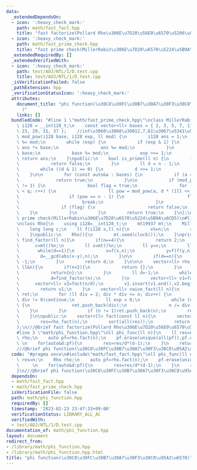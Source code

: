 ```yaml
---
data:
  _extendedDependsOn:
  - icon: ':heavy_check_mark:'
    path: math/fast_fact.hpp
    title: "fast factorize(Pollard Rho\u306E\u7D20\u56E0\u6570\u5206\u89E3)"
  - icon: ':heavy_check_mark:'
    path: math/fast_prime_check.hpp
    title: "fast prime check(MillerRabin\u306E\u7D20\u6570\u5224\u5B9A\u6CD5)"
  _extendedRequiredBy: []
  _extendedVerifiedWith:
  - icon: ':heavy_check_mark:'
    path: test/AOJ/NTL/1/D.test.cpp
    title: test/AOJ/NTL/1/D.test.cpp
  _isVerificationFailed: false
  _pathExtension: hpp
  _verificationStatusIcon: ':heavy_check_mark:'
  attributes:
    document_title: "phi function(\u30C8\u30FC\u30B7\u30A7\u30F3\u30C8\u95A2\u6570\
      )"
    links: []
  bundledCode: "#line 1 \"math/fast_prime_check.hpp\"\nclass MillerRabin {\n    using\
    \ i128 = __int128_t;\n    const vector<ll> bases = { 2, 3, 5, 7, 11, 13, 17, 19,\
    \ 23, 29, 31, 37 };    //int\u3060\u3068\u30012,7,61\u3067\u5341\u5206\n    i128\
    \ mod_pow(i128 base, i128 exp, ll mod) {\n        i128 ans = 1;\n        base\
    \ %= mod;\n        while (exp) {\n            if (exp & 1) {\n               \
    \ ans *= base;\n                ans %= mod;\n            }\n            base *=\
    \ base;\n            base %= mod;\n            exp >>= 1;\n        }\n       \
    \ return ans;\n    }\npublic:\n    bool is_prime(ll n) {\n        if (n < 2) {\n\
    \            return false;\n        }\n        ll d = n - 1;\n        ll q = 0;\n\
    \        while ((d & 1) == 0) {\n            d >>= 1;\n            q++;\n    \
    \    }\n\n        for (const auto&a : bases) {\n            if (a == n) {\n  \
    \              return true;\n            }\n\n            if (mod_pow(a, d, n)\
    \ != 1) {\n                bool flag = true;\n                for (ll r = 0; r\
    \ < q; r++) {\n                    ll pow = mod_pow(a, d * (1ll << r), n);\n \
    \                   if (pow == n - 1) {\n                        flag = false;\n\
    \                        break;\n                    }\n                }\n\n\
    \                if (flag) {\n                    return false;\n            \
    \    }\n            }\n        }\n        return true;\n    }\n};\n///@brief fast\
    \ prime check(MillerRabin\u306E\u7D20\u6570\u5224\u5B9A\u6CD5)\n#line 3 \"math/fast_fact.hpp\"\
    \nclass Rho{\n    using i128=__int128_t;\n    mt19937 mt;\n    MillerRabin mr;\n\
    \    long long c;\n    ll f(i128 x,ll n){\n        x%=n;\n        return (x*x%n+c)%n;\n\
    \    }\npublic:\n    Rho(){\n        mt.seed(clock());\n    }\nprivate:\n    ll\
    \ find_factor(ll n){\n        if(n==4){\n            return 2;\n        }\n  \
    \      c=mt()%n;\n        ll x=mt()%n;\n        ll y=x;\n        ll d=1;\n\n \
    \       while(d==1){\n            x=f(x,n);\n            y=f(f(y,n),n);\n    \
    \        d=__gcd(abs(x-y),n);\n        }\n\n        if(d==n){\n            return\
    \ -1;\n        }\n        return d;\n    }\n\n\n    vector<ll> rho_fact(const\
    \ ll&n){\n        if(n<2){\n            return {};\n        }\n        if(mr.is_prime(n)){\n\
    \            return{n};\n        }\n        ll d=-1;\n        while(d==-1){\n\
    \            d=find_factor(n);\n        }\n        vector<ll> v1=fact(d);\n  \
    \      vector<ll> v2=fact(n/d);\n        v1.insert(v1.end(),v2.begin(),v2.end());\n\
    \        return v1;\n    }\n    vector<ll> naive_fact(ll n){\n        vector<ll>\
    \ ret;\n        for (ll div = 2; div * div <= n; div++) {\n            if (n %\
    \ div != 0)continue;\n            ll exp = 0;\n            while (n % div == 0)\
    \ {\n                ret.push_back(div);\n                n /= div;\n        \
    \    }\n        }\n        if (n != 1)ret.push_back(n);\n        return ret;\n\
    \    }\n\npublic:\n    vector<ll> fact(const ll n){\n        vector<ll> res;\n\
    \        res=rho_fact(n);\n        sort(all(res));\n        return res;\n    }\n\
    };\n///@brief fast factorize(Pollard Rho\u306E\u7D20\u56E0\u6570\u5206\u89E3)\n\
    #line 3 \"math/phi_function.hpp\"\nll phi_func(ll n){\n    ll res=n;\n    Rho\
    \ rho;\n    auto pf=rho.fact(n);\n    pf.erase(unique(all(pf)),pf.end());    \
    \ \n    for(auto&d:pf){\n        res=res/d*(d-1);\n    }\n    return res;\n}\n\
    ///@brief phi function(\u30C8\u30FC\u30B7\u30A7\u30F3\u30C8\u95A2\u6570)\n"
  code: "#pragma once\n#include\"math/fast_fact.hpp\"\nll phi_func(ll n){\n    ll\
    \ res=n;\n    Rho rho;\n    auto pf=rho.fact(n);\n    pf.erase(unique(all(pf)),pf.end());\
    \     \n    for(auto&d:pf){\n        res=res/d*(d-1);\n    }\n    return res;\n\
    }\n///@brief phi function(\u30C8\u30FC\u30B7\u30A7\u30F3\u30C8\u95A2\u6570)"
  dependsOn:
  - math/fast_fact.hpp
  - math/fast_prime_check.hpp
  isVerificationFile: false
  path: math/phi_function.hpp
  requiredBy: []
  timestamp: '2023-02-23 23:47:33+09:00'
  verificationStatus: LIBRARY_ALL_AC
  verifiedWith:
  - test/AOJ/NTL/1/D.test.cpp
documentation_of: math/phi_function.hpp
layout: document
redirect_from:
- /library/math/phi_function.hpp
- /library/math/phi_function.hpp.html
title: "phi function(\u30C8\u30FC\u30B7\u30A7\u30F3\u30C8\u95A2\u6570)"
---
```

